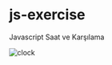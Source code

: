 # js-exercise
Javascript Saat ve Karşılama

![clock](https://user-images.githubusercontent.com/45533057/144667257-fca6cb5e-8b5c-4c47-bea1-2e072d67d520.png)
